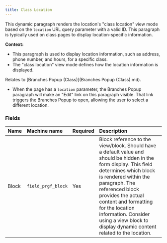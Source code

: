 ```yaml
---
title: Class Location
---
```


This dynamic paragraph renders the location's "class location" view mode based on the `location` URL query parameter with a valid ID. This paragraph is typically used on class pages to display location-specific information.

**Context:**

*   This paragraph is used to display location information, such as address, phone number, and hours, for a specific class.
*   The "class location" view mode defines how the location information is displayed.

Relates to [Branches Popup (Class)](Branches Popup (Class).md).

*   When the page has a `location` parameter, the Branches Popup paragraph will make an "Edit" link on this paragraph visible. That link triggers the Branches Popup to open, allowing the user to select a different location.

### Fields

| Name  | Machine name        | Required | Description                                                                                                                                                                                                                                                                                                                                                                             |
| :---- | :------------------ | :------- | :-------------------------------------------------------------------------------------------------------------------------------------------------------------------------------------------------------------------------------------------------------------------------------------------------------------------------------------------------------------------------------------- |
| Block | `field_prgf_block`  | Yes      | Block reference to the view/block. Should have a default value and should be hidden in the form display.  This field determines which block is rendered within the paragraph.  The referenced block provides the actual content and formatting for the location information.  Consider using a view block to display dynamic content related to the location. |
